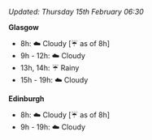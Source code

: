 *Updated: Thursday 15th February 06:30*

**Glasgow**

* 8h: :cloud: Cloudy [:umbrella: as of 8h]
* 9h - 12h: :cloud: Cloudy
* 13h, 14h: :umbrella: Rainy
* 15h - 19h: :cloud: Cloudy

**Edinburgh**

* 8h: :cloud: Cloudy [:umbrella: as of 8h]
* 9h - 19h: :cloud: Cloudy

